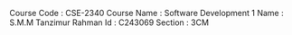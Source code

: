 Course Code : CSE-2340 
Course Name : Software Development 1
Name        : S.M.M Tanzimur Rahman
Id          : C243069
Section     : 3CM
